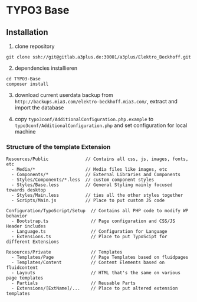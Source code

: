 # TYPO3 Base

## Installation

1. clone repository

```
git clone ssh://git@gitlab.a3plus.de:30001/a3plus/Elektro_Beckhoff.git
```

2. dependencies installieren

```
cd TYPO3-Base
composer install
```

3. download current userdata backup from ```http://backups.mia3.com/elektro-beckhoff.mia3.com/```, extract and import the database

4. copy ```typo3conf/AdditionalConfiguration.php.example``` to ```typo3conf/AdditionalConfiguration.php``` and set configuration for local machine

### Structure of the template Extension

```
Resources/Public              // Contains all css, js, images, fonts, etc
  - Media/*                   // Media files like images, etc
  - Components/*              // External Libraries and Components
  - Styles/Components/*.less  // custom component styles
  - Styles/Base.less          // General Styling mainly focused towards desktop
  - Styles/Main.less          // ties all the other styles together
  - Scripts/Main.js           // Place to put custom JS code

Configuration/TypoScript/Setup  // Contains all PHP code to modify WP behavior
  - Bootstrap.ts                // Page configuration and CSS/JS Header includes
  - Language.ts                 // Configuration for Language
  - Extensions.ts               // Place to put TypoScipt for different Extensions

Resources/Private               // Templates
  - Templates/Page              // Page Templates based on fluidpages
  - Templates/Content           // Content Elements based on fluidcontent
  - Layouts                     // HTML that's the same on various page templates
  - Partials                    // Reusable Parts
  - Extensions/[ExtName]/...    // Place to put altered extension templates
```